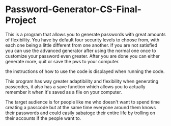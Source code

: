 # Password-Generator-CS-Final-Project
This is a program that allows you to generate passwords with
great amounts of flexibility. You have by default four security
levels to choose from, with each one being a little different
from one another. If you are not satisfied you can use the
advanced generator after using the normal one once to
customize your password even greater. After you are done
you can either generate more, quit or save the pws to your
computer.

the instructions of how to use the code is displayed when running
the code.

This program has way greater adaptibility and flexibility when generating
passcodes, it also has a save function which allows you to actually
remember it when it's saved as a file on your computer.

The target audience is for people like me who doesn't want to spend
time creating a passcode but at the same time everyone around them
knows their passwords and could easily sabatoge their entire life
by trolling on their accounts if the people want to.


